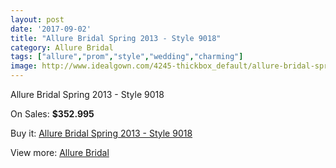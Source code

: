 ```yaml
---
layout: post
date: '2017-09-02'
title: "Allure Bridal Spring 2013 - Style 9018"
category: Allure Bridal
tags: ["allure","prom","style","wedding","charming"]
image: http://www.idealgown.com/4245-thickbox_default/allure-bridal-spring-2013-style-9018.jpg
---
```

Allure Bridal Spring 2013 - Style 9018

On Sales: **$352.995**
<a href="https://www.idealgown.com/en/allure-bridal/1933-allure-bridal-spring-2013-style-9018.html"><amp-img layout="responsive" width="600" height="600" src="//www.idealgown.com/4245-thickbox_default/allure-bridal-spring-2013-style-9018.jpg" alt="Allure Bridal Spring 2013 - Style 9018 0" /></a>
<a href="https://www.idealgown.com/en/allure-bridal/1933-allure-bridal-spring-2013-style-9018.html"><amp-img layout="responsive" width="600" height="600" src="//www.idealgown.com/4247-thickbox_default/allure-bridal-spring-2013-style-9018.jpg" alt="Allure Bridal Spring 2013 - Style 9018 1" /></a>
<a href="https://www.idealgown.com/en/allure-bridal/1933-allure-bridal-spring-2013-style-9018.html"><amp-img layout="responsive" width="600" height="600" src="//www.idealgown.com/4246-thickbox_default/allure-bridal-spring-2013-style-9018.jpg" alt="Allure Bridal Spring 2013 - Style 9018 2" /></a>

Buy it: [Allure Bridal Spring 2013 - Style 9018](https://www.idealgown.com/en/allure-bridal/1933-allure-bridal-spring-2013-style-9018.html "Allure Bridal Spring 2013 - Style 9018")

View more: [Allure Bridal](https://www.idealgown.com/en/29-allure-bridal "Allure Bridal")